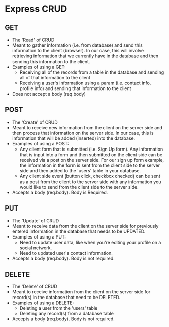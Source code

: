 # Express CRUD

## GET
* The 'Read' of CRUD
* Meant to gather information (i.e. from database) and send this information to the client (browser). In our case, this will involve retrieving information that we currently have in the database and then sending this information to the client.
* Examples of using a GET:
  * Receiving all of the records from a table in the database and sending all of that information to the client
  * Receiving a user's information using a param (i.e. contact info, profile info) and sending that information to the client
* Does not accept a body (req.body)

## POST
* The 'Create' of CRUD
* Meant to receive new information from the client on the server side and then process that information on the server side. In our case, this is information that will be added (inserted) into the database.
* Examples of using a POST:
  * Any client form that is submitted (i.e. Sign Up form). Any information that is input into a form and then submitted on the client side can be received via a post on the server side. For our sign up form example, the information in the form is sent from the client side to the server side and then added to the 'users' table in your database.
  * Any client side event (button click, checkbox checked) can be sent as a post from the client to the server side with any information you would like to send from the client side to the server side.
* Accepts a body (req.body). Body is Required.

## PUT
* The 'Update' of CRUD
* Meant to receive data from the client on the server side for previously entered information in the database that needs to be UPDATED.
* Examples of using a PUT:
  * Need to update user data, like when you're editing your profile on a social network.
  * Need to updated user's contact information.
* Accepts a body (req.body). Body is not required.

## DELETE
* The 'Delete' of CRUD
* Meant to receive information from the client on the server side for record(s) in the database that need to be DELETED.
* Examples of using a DELETE:
  * Deleting a user from the 'users' table
  * Deleting any record(s) from a database table
* Accepts a body (req.body). Body is not required.
